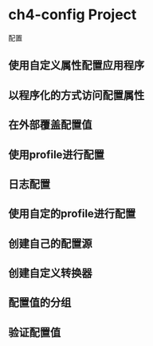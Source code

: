 # ch4-config Project

配置

## 使用自定义属性配置应用程序


## 以程序化的方式访问配置属性


## 在外部覆盖配置值


## 使用profile进行配置


## 日志配置


## 使用自定的profile进行配置


## 创建自己的配置源


## 创建自定义转换器


## 配置值的分组


## 验证配置值


